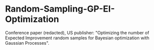 # Random-Sampling-GP-EI-Optimization
Conference paper (redacted), US publisher: "Optimizing the number of Expected Improvement random samples for Bayesian optimization with Gaussian Processes".

